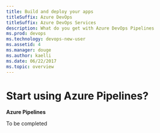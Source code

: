 ```yaml
---
title: Build and deploy your apps 
titleSuffix: Azure DevOps 
titleSuffix: Azure DevOps Services
description: What do you get with Azure DevOps Pipelines  
ms.prod: devops
ms.technology: devops-new-user
ms.assetid: 4 
ms.manager: douge
ms.author: kaelli
ms.date: 06/22/2017
ms.topic: overview
---
```


# Start using Azure Pipelines?

**Azure Pipelines**

To be completed
